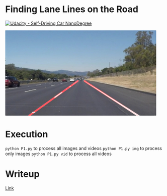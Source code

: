# **Finding Lane Lines on the Road**
[![Udacity - Self-Driving Car NanoDegree](https://s3.amazonaws.com/udacity-sdc/github/shield-carnd.svg)](http://www.udacity.com/drive)

<img src="examples/laneLines_thirdPass.jpg" width="480" alt="Combined Image" />

# Execution

`python P1.py` to process all images and videos
`python P1.py img` to process only images
`python P1.py vid` to process all videos

# Writeup

[Link](writeup.md)
